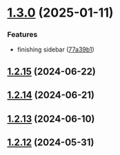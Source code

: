 # [1.3.0](https://github.com/WorthyD/destiny-clan-dashboard/compare/1.2.15...1.3.0) (2025-01-11)


### Features

* finishing sidebar ([77a39b1](https://github.com/WorthyD/destiny-clan-dashboard/commit/77a39b1fce9ce0f17a31165b9c4427f58fc11fff))



## [1.2.15](https://github.com/WorthyD/destiny-clan-dashboard/compare/1.2.14...1.2.15) (2024-06-22)



## [1.2.14](https://github.com/WorthyD/destiny-clan-dashboard/compare/1.2.13...1.2.14) (2024-06-21)



## [1.2.13](https://github.com/WorthyD/destiny-clan-dashboard/compare/1.2.12...1.2.13) (2024-06-10)



## [1.2.12](https://github.com/WorthyD/destiny-clan-dashboard/compare/1.2.11...1.2.12) (2024-05-31)



